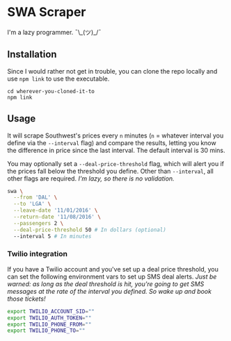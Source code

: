# SWA Scraper
I'm a lazy programmer. ¯\\\_(ツ)\_/¯

## Installation
Since I would rather not get in trouble, you can clone the repo locally and
use `npm link` to use the executable.
```
cd wherever-you-cloned-it-to
npm link
```

## Usage
It will scrape Southwest's prices every `n` minutes (`n` = whatever interval you
define via the `--interval` flag) and compare the results, letting you know the
difference in price since the last interval. The default interval is 30 mins.

You may optionally set a `--deal-price-threshold` flag, which will alert you if
the prices fall below the threshold you define. Other than `--interval`, all
other flags are required. _I'm lazy, so there is no validation._

```bash
swa \
  --from 'DAL' \
  --to 'LGA' \
  --leave-date '11/01/2016' \
  --return-date '11/08/2016' \
  --passengers 2 \
  --deal-price-threshold 50 # In dollars (optional)
  --interval 5 # In minutes
```

### Twilio integration
If you have a Twilio account and you've set up a deal price threshold, you can
set the following environment vars to set up SMS deal alerts. _Just be warned:
as long as the deal threshold is hit, you're going to get SMS messages at the
rate of the interval you defined. So wake up and book those tickets!_

```bash
export TWILIO_ACCOUNT_SID=""
export TWILIO_AUTH_TOKEN=""
export TWILIO_PHONE_FROM=""
export TWILIO_PHONE_TO=""
```
